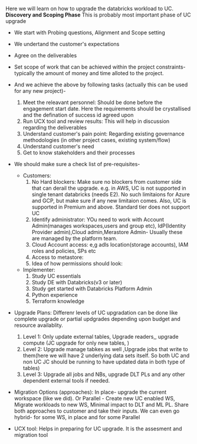Here we will learn on how to upgrade the databricks workload to UC. 
**Discovery and Scoping Phase**
This is probably most important phase of UC upgrade
* We start with Probing questions, Alignment and Scope setting
* We undertand the customer's expectations
* Agree on the deliverables
* Set scope of work that can be achieved within the project constraints- typically the amount of money and time alloted to the project.
* And we achieve the above by following tasks (actually this can be used for any new project)-
    1. Meet the releavant personnel: Should be done before the engagement start date. Here the requirements should be crystallised and the defination of success id agreed upon
    2. Run UCX tool and review results: This will help in discussion regarding the deliverables
    3. Understand customer's pain point: Regarding existing governance methodologies (in other project cases, existing system/flow)
    4. Understand customer's need
    5. Get to know stakeholders and their processes
* We should make sure a check list of pre-requisites-
     * Customers:
       1. No Hard blockers: Make sure no blockers from customer side that can derail the upgrade. e.g. in AWS, UC is not supported in single tenant databricks (needs E2). No such limitaions for Azure and GCP, but make sure if any new limitaion comes. Also, UC is supported in Premium and above. Standard tier does not support UC
       2. Identify administrator: YOu need to work with Account Admin(manages workspaces,users and group etc), IdP(Identity Provider admin),Cloud admin,Merastore Admin- Usually these are managed by the platform team.
       3. Cloud Account access: e,g adls location(storage accounts), IAM roles and policies, SPs etc
       4. Access to metastore:
       5. Idea of how permissions should look:
     * Implementer:
       1. Study UC essentials
       2. Study DE with Databricks(v3 or later)
       3. Study get started with Databricks Platform Admin
       4. Python experience
       5. Terraform knowledge
          
* Upgrade Plans: Differenr levels of UC upgradation can be done like complete upgrade or partial updgrades depending upon budget and resource availablity.
  1. Level 1: Only update external tables, Upgrade readers,, upgrade compute (JC upgrade for only new tables, )
  2. Level 2: Upgrade manage tabkes as well ,Upgrade jobs that write to them(here we will have 2 underlying data sets itself. So both UC and non UC JC should be running to have updated data in both type of tables)
  3. Level 3: Upgrade all jobs and NBs, upgrade DLT PLs and any other dependent external tools if needed.

 * Migration Options (approaches): In place- upgrade the current workspace (like we did). Or Parallel - Create new UC enabled WS, Migrate workloads to new WS, Minimal impact to DLT and ML PL. Share both approaches to customer and take their inputs. We can even go hybrid- for some WS, in place and for some Parallel
 * UCX tool: Helps in preparing for UC upgrade. It is the assesment and migration tool
    
 
      
       
    
    
       



  
     
 
